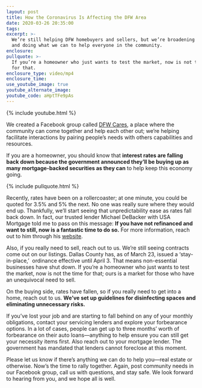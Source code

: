 ```yaml
---
layout: post
title: How the Coronavirus Is Affecting the DFW Area
date: 2020-03-26 20:35:00
tags:
excerpt: >-
  We’re still helping DFW homebuyers and sellers, but we’re broadening our scope
  and doing what we can to help everyone in the community.
enclosure:
pullquote: >-
  If you’re a homeowner who just wants to test the market, now is not the time
  for that.
enclosure_type: video/mp4
enclosure_time:
use_youtube_image: true
youtube_alternate_image:
youtube_code: aHptTFe9pAs
---
```


{% include youtube.html %}

We created a Facebook group called [DFW Cares](https://www.facebook.com/groups/1921903481297713/about/), a place where the community can come together and help each other out; we’re helping facilitate interactions by pairing people’s needs with others capabilities and resources.&nbsp;

If you are a homeowner, you should know that **interest rates are falling back down because the government announced they’ll be buying up as many mortgage-backed securities as they can** to help keep this economy going.&nbsp;

{% include pullquote.html %}

Recently, rates have been on a rollercoaster; at one minute, you could be quoted for 3.5% and 5% the next. No one was really sure where they would end up. Thankfully, we’ll start seeing that unpredictability ease as rates fall back down. In fact, our trusted lender Michael DeBacker with USA Mortgage told me to pass on this message: **If you have not refinanced and want to still, now is a fantastic time to do so.** For more information, reach out to him through his [website](https://coreteam.usa-mortgage.com/MichaelDeBacker.html).&nbsp;

Also, if you really need to sell, reach out to us. We’re still seeing contracts come out on our listings. Dallas County has, as of March 23, issued a ‘stay-in-place,’ &nbsp;ordinance effective until April 3. That means non-essential businesses have shut down. If you’re a homeowner who just wants to test the market, now is not the time for that; ours is a market for those who have an unequivocal need to sell.&nbsp;

On the buying side, rates have fallen, so if you really need to get into a home, reach out to us. **We’ve set up guidelines for disinfecting spaces and eliminating unnecessary risks.&nbsp;**

If you’ve lost your job and are starting to fall behind on any of your monthly obligations, contact your servicing lenders and explore your forbearance options. In a lot of cases, people can get up to three months’ worth of forbearance on their auto loans—anything to help ensure you can still get your necessity items first. Also reach out to your mortgage lender. The government has mandated that lenders cannot foreclose at this moment.&nbsp;

Please let us know if there’s anything we can do to help you—real estate or otherwise. Now’s the time to rally together. Again, post community needs in our Facebook group, call us with questions, and stay safe. We look forward to hearing from you, and we hope all is well.&nbsp;